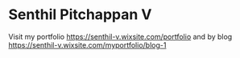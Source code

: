 # Senthil Pitchappan V

Visit my portfolio https://senthil-v.wixsite.com/portfolio and by blog https://senthil-v.wixsite.com/myportfolio/blog-1
